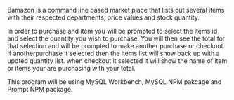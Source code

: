 Bamazon is a command line based market place that lists out several items with their respected departments, price values and stock quantity.

In order to purchase and item you will be prompted to select the items id and select the quantity you wish to purchase. You will then see the total for that selection and will be prompted to make another purchase or checkout. If anotherpurchase it selected then the items list will show back up with a updted quantity list. when checkout it selected it will show the name of item or items your are purchasing with your total.

This program will be using MySQL Workbench, MySQL NPM pakcage and Prompt NPM package. 
